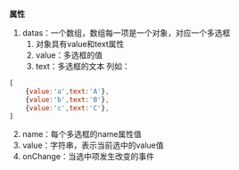 **属性**
1. datas：一个数组，数组每一项是一个对象，对应一个多选框
   1. 对象具有value和text属性
   2. value：多选框的值
   3. text：多选框的文本
列如：
```js
[
    {value:'a',text:'A'},
    {value:'b',text:'B'},
    {value:'c',text:'C'},
]
```

2. name：每个多选框的name属性值
3. value：字符串，表示当前选中的value值
4. onChange：当选中项发生改变的事件
